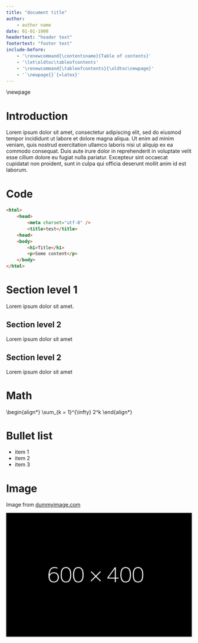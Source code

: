 ```yaml
---
title: "document title"
author: 
    - author name
date: 01-01-1900
headertext: "header text"
footertext: "footer text"
include-before:
    - '\renewcommand{\contentsname}{Table of contents}'
    - '\let\oldtoc\tableofcontents'
    - '\renewcommand{\tableofcontents}{\oldtoc\newpage}'
    - '`\newpage{}`{=latex}'
---
```


\newpage

# Introduction

Lorem ipsum dolor sit amet, consectetur adipiscing elit, sed do eiusmod tempor incididunt ut labore et dolore magna aliqua. Ut enim ad minim veniam, quis nostrud exercitation ullamco laboris nisi ut aliquip ex ea commodo consequat. Duis aute irure dolor in reprehenderit in voluptate velit esse cillum dolore eu fugiat nulla pariatur. Excepteur sint occaecat cupidatat non proident, sunt in culpa qui officia deserunt mollit anim id est laborum.

# Code

```html
<html>
    <head>
        <meta charset="utf-8" />
        <title>test</title>
    <head>
    <body>
        <h1>Title</h1>
        <p>Some content</p>
    </body>
</html>

```

# Section level 1

Lorem ipsum dolor sit amet.

## Section level 2

Lorem ipsum dolor sit amet

## Section level 2

Lorem ipsum dolor sit amet

# Math

\begin{align*}
\sum_{k = 1}^{\infty} 2^k
\end{align*}

# Bullet list

* item 1
* item 2
* item 3 

# Image

Image from [dummyimage.com](https://dummyimage.com/)

![](img/dummy.png)
